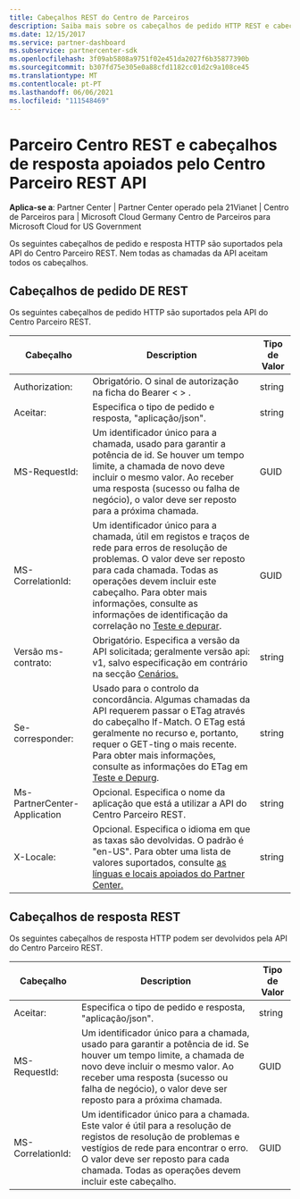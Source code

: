 ```yaml
---
title: Cabeçalhos REST do Centro de Parceiros
description: Saiba mais sobre os cabeçalhos de pedido HTTP REST e cabeçalhos de resposta REST apoiados pela API do Partner Center REST.
ms.date: 12/15/2017
ms.service: partner-dashboard
ms.subservice: partnercenter-sdk
ms.openlocfilehash: 3f09ab5808a9751f02e451da2027f6b35877390b
ms.sourcegitcommit: b307fd75e305e0a88cfd1182cc01d2c9a108ce45
ms.translationtype: MT
ms.contentlocale: pt-PT
ms.lasthandoff: 06/06/2021
ms.locfileid: "111548469"
---
```

# <a name="partner-center-rest-and-response-headers-supported-by-the-partner-center-rest-api"></a>Parceiro Centro REST e cabeçalhos de resposta apoiados pelo Centro Parceiro REST API 

**Aplica-se a**: Partner Center | Partner Center operado pela 21Vianet | Centro de Parceiros para | Microsoft Cloud Germany Centro de Parceiros para Microsoft Cloud for US Government

Os seguintes cabeçalhos de pedido e resposta HTTP são suportados pela API do Centro Parceiro REST. Nem todas as chamadas da API aceitam todos os cabeçalhos.

## <a name="rest-request-headers"></a>Cabeçalhos de pedido DE REST

Os seguintes cabeçalhos de pedido HTTP são suportados pela API do Centro Parceiro REST.

| Cabeçalho                       | Description                                                                                                                                                                                                                                                                            | Tipo de Valor |
|------------------------------|----------------------------------------------------------------------------------------------------------------------------------------------------------------------------------------------------------------------------------------------------------------------------------------|------------|
| Authorization:               | Obrigatório. O sinal de autorização na ficha do Bearer &lt; &gt; .                                                                                                                                                                                                                    | string     |
| Aceitar:                      | Especifica o tipo de pedido e resposta, "aplicação/json".                                                                                                                                                                                                                           | string     |
| MS-RequestId:                | Um identificador único para a chamada, usado para garantir a potência de id. Se houver um tempo limite, a chamada de novo deve incluir o mesmo valor. Ao receber uma resposta (sucesso ou falha de negócio), o valor deve ser reposto para a próxima chamada.                                            | GUID       |
| MS-CorrelationId:            | Um identificador único para a chamada, útil em registos e traços de rede para erros de resolução de problemas. O valor deve ser reposto para cada chamada. Todas as operações devem incluir este cabeçalho. Para obter mais informações, consulte as informações de identificação da correlação no [Teste e depurar](test-and-debug.md). | GUID       |
| Versão ms-contrato:         | Obrigatório. Especifica a versão da API solicitada; geralmente versão api: v1, salvo especificação em contrário na secção [Cenários.](scenarios.md)                                                                                                                                  | string     |
| Se-corresponder:                    | Usado para o controlo da concordância. Algumas chamadas da API requerem passar o ETag através do cabeçalho If-Match. O ETag está geralmente no recurso e, portanto, requer o GET-ting o mais recente. Para obter mais informações, consulte as informações do ETag em [Teste e Depurg](test-and-debug.md).                | string     |
| Ms-PartnerCenter-Application | Opcional. Especifica o nome da aplicação que está a utilizar a API do Centro Parceiro REST.                                                                                                                                                                                             | string     |
| X-Locale:                    | Opcional. Especifica o idioma em que as taxas são devolvidas. O padrão é "en-US". Para obter uma lista de valores suportados, consulte [as línguas e locais apoiados do Partner Center.](partner-center-supported-languages-and-locales.md)                                                                                                                                                                                                  | string     |

## <a name="rest-response-headers"></a>Cabeçalhos de resposta REST

Os seguintes cabeçalhos de resposta HTTP podem ser devolvidos pela API do Centro Parceiro REST.

| Cabeçalho            | Description                                                                                                                                                                                                                                 | Tipo de Valor |
|-------------------|---------------------------------------------------------------------------------------------------------------------------------------------------------------------------------------------------------------------------------------------|------------|
| Aceitar:           | Especifica o tipo de pedido e resposta, "aplicação/json".                                                                                                                                                                                | string     |
| MS-RequestId:     | Um identificador único para a chamada, usado para garantir a potência de id. Se houver um tempo limite, a chamada de novo deve incluir o mesmo valor. Ao receber uma resposta (sucesso ou falha de negócio), o valor deve ser reposto para a próxima chamada. | GUID       |
| MS-CorrelationId: | Um identificador único para a chamada. Este valor é útil para a resolução de registos de resolução de problemas e vestígios de rede para encontrar o erro. O valor deve ser reposto para cada chamada. Todas as operações devem incluir este cabeçalho.                                                       | GUID       |

